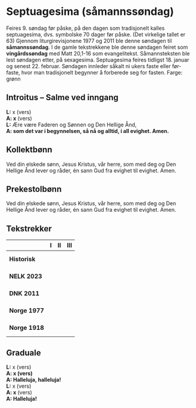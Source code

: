 # Septuagesima (såmannssøndag)

Feires 9. søndag før påske, på den dagen som tradisjonelt kalles septuagesima, dvs. symbolske 70 dager før påske. (Det virkelige tallet er 63)
Gjennom liturgirevisjonene 1977 og 2011 ble denne søndagen til **såmannssøndag**. I de gamle tekstrekkene ble denne søndagen feiret som **vingårdssøndag** med Matt 20,1-16 som evangelitekst. Såmannsteksten ble lest søndagen etter, på sexagesima.
Septuagesima feires tidligst 18. januar og senest 22. februar. Søndagen innleder såkalt ni ukers faste eller før-faste, hvor man tradisjonelt begynner å forberede seg for fasten.
Farge: grønn  

## Introitus – Salme ved inngang

**L:** x (vers)  
**A: x** (vers)  
**L:** Ære være Faderen og Sønnen og Den Hellige Ånd,  
**A: som det var i begynnelsen, så nå og alltid, i all evighet. Amen.**  

## Kollektbønn

Ved din elskede sønn, Jesus Kristus, vår herre, som med deg og Den Hellige Ånd lever og råder, én sann Gud fra evighet til evighet. Amen.

## Prekestolbønn

Ved din elskede sønn, Jesus Kristus, vår herre, som med deg og Den Hellige Ånd lever og råder, én sann Gud fra evighet til evighet. Amen.

## Tekstrekker

| |**I**|**II**|**III**|
|:---|:---:|:---:|:---:|
|**Historisk**| <br> <br> | <br> <br> | <br> <br> |
|**NELK 2023**| <br> <br> | <br> <br> | <br> <br> |
|**DNK 2011**| <br> <br> | <br> <br> | <br> <br> |
|**Norge 1977**| <br> <br> | <br> <br> | <br> <br> |
|**Norge 1918**| <br> <br> | <br> <br> | <br> <br> |

## Graduale

**L:** x (vers)  
**A: x (vers)**  
**A: Halleluja, halleluja!**  
**L:** x (vers)  
**A: x** (vers)  
**A: Halleluja!**  